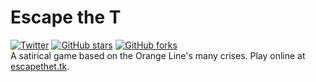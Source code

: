 # Escape the T
[![Twitter](https://img.shields.io/twitter/url?style=social&url=https%3A%2F%2Fescapethet.tk)](https://twitter.com/intent/tweet?text=Wow:&url=https%3A%2F%2Fescapethet.tk) [![GitHub stars](https://img.shields.io/github/stars/sid220/escapethet?style=social&label=star)](https://github.com/sid220/escapethet/stargazers) [![GitHub forks](https://img.shields.io/github/forks/sid220/escapethet?label=fork%20on%20Github&style=social)](https://github.com/sid220/escapethet/network)
<br>A satirical game based on the Orange Line's many crises. Play online at [escapethet.tk](https://escapethet.tk).
